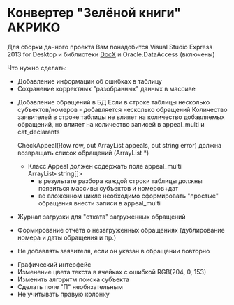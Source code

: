 # Конвертер "Зелёной книги" АКРИКО

Для сборки данного проекта Вам понадобится Visual Studio Express 2013 for Desktop и библиотеки [DocX](http://docx.codeplex.com/) и Oracle.DataAccess (включены)

Что нужно сделать:

+ Добавление информации об ошибках в таблицу
+ Сохранение корректных "разобранных" данных в массиве
- Добавление обращений в БД
	Если в строке таблицы несколько субъектов/номеров - добавляется несколько обращений
	Количество заявителей в строке таблицы не влияет на количество добавляемых обращений, но влияет на количество записей в appeal_multi и cat_declarants
	
	CheckAppeal(Row row, out ArrayList appeals, out string error) должна возвращать список обращений (ArrayList <Appeal>*)
	* Класс Appeal должен содержать поле appeal_multi ArrayList<string[]>
		+ в результате разбора каждой строки таблицы должны появиться массивы субъектов и номеров+дат
		+ во вложенном цикле необходимо сформировать "простые" обращения
		внести записи в appeal_multi
		
- Журнал загрузки для "отката" загруженных обращений
- Формирование отчёта о незагруженных обращениях (дублирование номера и даты обращения и пр.)
- Не добавлять заявителя, если он указан в обращении повторно

+ Графический интерфейс
+ Изменение цвета текста в ячейках с ошибкой RGB(204, 0, 153)
+ Изменить алгоритм поиска субъекта
+ Сделать поле "П" необязательным
+ Не учитывать правую колонку